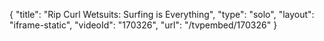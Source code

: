 {
    "title": "Rip Curl Wetsuits: Surfing is Everything",
    "type": "solo",
    "layout": "iframe-static",
    "videoId": "170326",
    "url": "\/tvpembed\/170326"
}